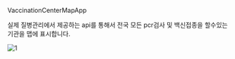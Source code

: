 VaccinationCenterMapApp

실제 질병관리에서 제공하는 api를 통해서 전국 모든 pcr검사 및 백신접종을 할수있는 기관을 맵에 표시합니다.


![1](https://user-images.githubusercontent.com/70827896/149319463-f436e988-f43a-473e-8862-6e2442568ad7.gif)
